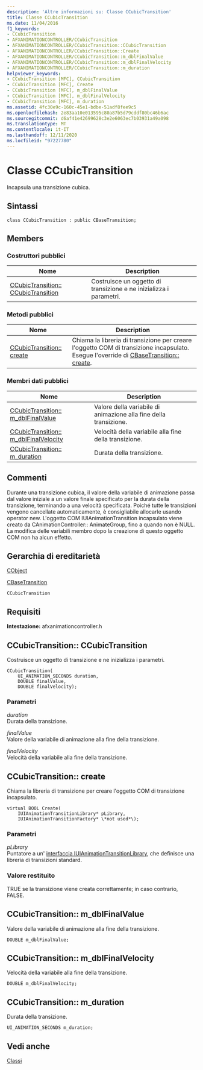 ```yaml
---
description: 'Altre informazioni su: Classe CCubicTransition'
title: Classe CCubicTransition
ms.date: 11/04/2016
f1_keywords:
- CCubicTransition
- AFXANIMATIONCONTROLLER/CCubicTransition
- AFXANIMATIONCONTROLLER/CCubicTransition::CCubicTransition
- AFXANIMATIONCONTROLLER/CCubicTransition::Create
- AFXANIMATIONCONTROLLER/CCubicTransition::m_dblFinalValue
- AFXANIMATIONCONTROLLER/CCubicTransition::m_dblFinalVelocity
- AFXANIMATIONCONTROLLER/CCubicTransition::m_duration
helpviewer_keywords:
- CCubicTransition [MFC], CCubicTransition
- CCubicTransition [MFC], Create
- CCubicTransition [MFC], m_dblFinalValue
- CCubicTransition [MFC], m_dblFinalVelocity
- CCubicTransition [MFC], m_duration
ms.assetid: 4fc30e9c-160c-45e1-bdbe-51adf8fee9c5
ms.openlocfilehash: 2e83aa10e013595c80a87b5d79cddf80bc46b6ac
ms.sourcegitcommit: d6af41e42699628c3e2e6063ec7b03931a49a098
ms.translationtype: MT
ms.contentlocale: it-IT
ms.lasthandoff: 12/11/2020
ms.locfileid: "97227780"
---
```

# <a name="ccubictransition-class"></a>Classe CCubicTransition

Incapsula una transizione cubica.

## <a name="syntax"></a>Sintassi

```
class CCubicTransition : public CBaseTransition;
```

## <a name="members"></a>Members

### <a name="public-constructors"></a>Costruttori pubblici

|Nome|Description|
|----------|-----------------|
|[CCubicTransition:: CCubicTransition](#ccubictransition)|Costruisce un oggetto di transizione e ne inizializza i parametri.|

### <a name="public-methods"></a>Metodi pubblici

|Nome|Description|
|----------|-----------------|
|[CCubicTransition:: create](#create)|Chiama la libreria di transizione per creare l'oggetto COM di transizione incapsulato. Esegue l'override di [CBaseTransition:: create](../../mfc/reference/cbasetransition-class.md#create).|

### <a name="public-data-members"></a>Membri dati pubblici

|Nome|Description|
|----------|-----------------|
|[CCubicTransition:: m_dblFinalValue](#m_dblfinalvalue)|Valore della variabile di animazione alla fine della transizione.|
|[CCubicTransition:: m_dblFinalVelocity](#m_dblfinalvelocity)|Velocità della variabile alla fine della transizione.|
|[CCubicTransition:: m_duration](#m_duration)|Durata della transizione.|

## <a name="remarks"></a>Commenti

Durante una transizione cubica, il valore della variabile di animazione passa dal valore iniziale a un valore finale specificato per la durata della transizione, terminando a una velocità specificata. Poiché tutte le transizioni vengono cancellate automaticamente, è consigliabile allocarle usando operator new. L'oggetto COM IUIAnimationTransition incapsulato viene creato da CAnimationController:: AnimateGroup, fino a quando non è NULL. La modifica delle variabili membro dopo la creazione di questo oggetto COM non ha alcun effetto.

## <a name="inheritance-hierarchy"></a>Gerarchia di ereditarietà

[CObject](../../mfc/reference/cobject-class.md)

[CBaseTransition](../../mfc/reference/cbasetransition-class.md)

`CCubicTransition`

## <a name="requirements"></a>Requisiti

**Intestazione:** afxanimationcontroller.h

## <a name="ccubictransitionccubictransition"></a><a name="ccubictransition"></a> CCubicTransition:: CCubicTransition

Costruisce un oggetto di transizione e ne inizializza i parametri.

```
CCubicTransition(
    UI_ANIMATION_SECONDS duration,
    DOUBLE finalValue,
    DOUBLE finalVelocity);
```

### <a name="parameters"></a>Parametri

*duration*<br/>
Durata della transizione.

*finalValue*<br/>
Valore della variabile di animazione alla fine della transizione.

*finalVelocity*<br/>
Velocità della variabile alla fine della transizione.

## <a name="ccubictransitioncreate"></a><a name="create"></a> CCubicTransition:: create

Chiama la libreria di transizione per creare l'oggetto COM di transizione incapsulato.

```
virtual BOOL Create(
    IUIAnimationTransitionLibrary* pLibrary,
    IUIAnimationTransitionFactory* \*not used*\);
```

### <a name="parameters"></a>Parametri

*pLibrary*<br/>
Puntatore a un' [interfaccia IUIAnimationTransitionLibrary](/windows/win32/api/uianimation/nn-uianimation-iuianimationtransitionlibrary), che definisce una libreria di transizioni standard.

### <a name="return-value"></a>Valore restituito

TRUE se la transizione viene creata correttamente; in caso contrario, FALSE.

## <a name="ccubictransitionm_dblfinalvalue"></a><a name="m_dblfinalvalue"></a> CCubicTransition:: m_dblFinalValue

Valore della variabile di animazione alla fine della transizione.

```
DOUBLE m_dblFinalValue;
```

## <a name="ccubictransitionm_dblfinalvelocity"></a><a name="m_dblfinalvelocity"></a> CCubicTransition:: m_dblFinalVelocity

Velocità della variabile alla fine della transizione.

```
DOUBLE m_dblFinalVelocity;
```

## <a name="ccubictransitionm_duration"></a><a name="m_duration"></a> CCubicTransition:: m_duration

Durata della transizione.

```
UI_ANIMATION_SECONDS m_duration;
```

## <a name="see-also"></a>Vedi anche

[Classi](../../mfc/reference/mfc-classes.md)
